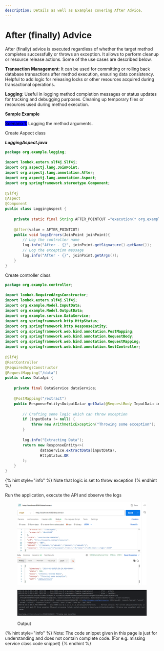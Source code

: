 ```yaml
---
description: Details as well as Examples covering After Advice.
---
```


# After (finally) Advice

After (finally) advice is executed regardless of whether the target method completes successfully or throws an exception. It allows to perform cleanup or resource release actions. Some of the use cases are described below.

**Transaction Management**: It can be used for committing or rolling back database transactions after method execution, ensuring data consistency. Helpful to add logic for releasing locks or other resources acquired during transactional operations.

**Logging**: Useful in logging method completion messages or status updates for tracking and debugging purposes. Cleaning up temporary files or resources used during method execution.



**Sample Example**

<mark style="background-color:blue;">Scenario 1:</mark> Logging the method arguments.

Create Aspect class

_**LoggingAspect.java**_

```java
package org.example.logging;

import lombok.extern.slf4j.Slf4j;
import org.aspectj.lang.JoinPoint;
import org.aspectj.lang.annotation.After;
import org.aspectj.lang.annotation.Aspect;
import org.springframework.stereotype.Component;

@Slf4j
@Aspect
@Component
public class LoggingAspect {

    private static final String AFTER_POINTCUT ="execution(* org.example.controller.*.*(..))";

    @After(value = AFTER_POINTCUT)
    public void logsErrors(JoinPoint joinPoint){
        // Log the controller name
        log.info("After - {}", joinPoint.getSignature().getName());
        // Log the exception message
        log.info("After - {}", joinPoint.getArgs());
    }
}
```

Create controller class

```java
package org.example.controller;

import lombok.RequiredArgsConstructor;
import lombok.extern.slf4j.Slf4j;
import org.example.Model.InputData;
import org.example.Model.OutputData;
import org.example.service.DataService;
import org.springframework.http.HttpStatus;
import org.springframework.http.ResponseEntity;
import org.springframework.web.bind.annotation.PostMapping;
import org.springframework.web.bind.annotation.RequestBody;
import org.springframework.web.bind.annotation.RequestMapping;
import org.springframework.web.bind.annotation.RestController;

@Slf4j
@RestController
@RequiredArgsConstructor
@RequestMapping("/data")
public class DataApi {

    private final DataService dataService;

    @PostMapping("/extract")
    public ResponseEntity<OutputData> getData(@RequestBody InputData inputData) {

        // Crafting some logic which can throw exception
        if (inputData != null) {
            throw new ArithmeticException("Throwing some exception");
        }

        log.info("Extracting Data");
        return new ResponseEntity<>(
                dataService.extractData(inputData),
                HttpStatus.OK
        );
    }
}
```

{% hint style="info" %}
Note that logic is set to throw exception
{% endhint %}



Run the application, execute the API and observe the logs

<figure><img src="../../../.gitbook/assets/image (10).png" alt="" width="563"><figcaption></figcaption></figure>

<figure><img src="../../../.gitbook/assets/image (11).png" alt=""><figcaption><p>Output</p></figcaption></figure>









{% hint style="info" %}
Note: The code snippet given in this page is just for understanding and does not contain complete code. (For e.g. missing service class code snippet)
{% endhint %}
